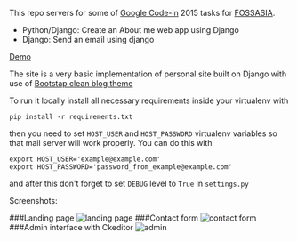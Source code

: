 This repo servers for some of [Google Code-in](https://developers.google.com/open-source/gci/) 2015 tasks for [FOSSASIA](http://fossasia.org/).

 - Python/Django: Create an About me web app using Django
 - Django: Send an email using django

[Demo](http://pythad-blog.herokuapp.com)

The site is a very basic implementation of personal site built on Django with use of [Bootstap clean blog theme](http://startbootstrap.com/template-overviews/clean-blog/)

To run it locally install all necessary requirements inside your virtualenv with

    pip install -r requirements.txt

then you need to set `HOST_USER` and `HOST_PASSWORD` virtualenv variables so that mail server will work properly. You can do this with

    export HOST_USER='example@example.com'
    export HOST_PASSWORD='password_from_example@example.com'

and after this don't forget to  set `DEBUG` level to `True` in `settings.py`

Screenshots:

###Landing page
![landing page](http://s3.postimg.org/ud4kjp8lf/Selection_019.png)
###Contact form
![contact form](http://s3.postimg.org/vpm9ll60z/Selection_020.png)
###Admin interface with Ckeditor
![admin](http://s3.postimg.org/x5xs3q8xv/Selection_021.png)


